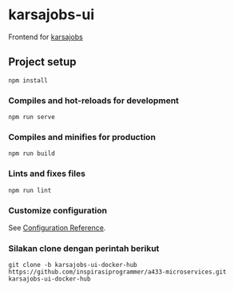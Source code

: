 # karsajobs-ui
Frontend for [karsajobs](https://github.com/dicodingacademy/karsajobs)

## Project setup
```
npm install
```

### Compiles and hot-reloads for development
```
npm run serve
```

### Compiles and minifies for production
```
npm run build
```

### Lints and fixes files
```
npm run lint
```

### Customize configuration
See [Configuration Reference](https://cli.vuejs.org/config/).


### Silakan clone dengan perintah berikut
```
git clone -b karsajobs-ui-docker-hub https://github.com/inspirasiprogrammer/a433-microservices.git karsajobs-ui-docker-hub
```
